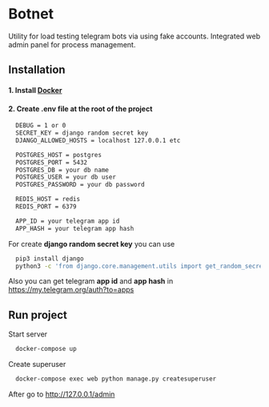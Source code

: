 
# Botnet

Utility for load testing telegram bots via using fake accounts. Integrated web admin panel for process management.


## Installation

#### 1. Install [Docker](https://www.docker.com)
#### 2. Create .env file at the root of the project

```bash
  DEBUG = 1 or 0
  SECRET_KEY = django random secret key
  DJANGO_ALLOWED_HOSTS = localhost 127.0.0.1 etc

  POSTGRES_HOST = postgres
  POSTGRES_PORT = 5432
  POSTGRES_DB = your db name
  POSTGRES_USER = your db user
  POSTGRES_PASSWORD = your db password

  REDIS_HOST = redis
  REDIS_PORT = 6379

  APP_ID = your telegram app id
  APP_HASH = your telegram app hash
```
For create **django random secret key** you can use
```bash
  pip3 install django
  python3 -c 'from django.core.management.utils import get_random_secret_key; print(get_random_secret_key())'
```
Also you can get telegram **app id** and **app hash** in https://my.telegram.org/auth?to=apps
## Run project

Start server
```bash
  docker-compose up
```

Create superuser
```bash
  docker-compose exec web python manage.py createsuperuser
```

After go to http://127.0.0.1/admin